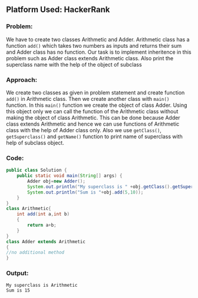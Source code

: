 ## Platform Used: HackerRank

### Problem:
We have to create two classes Arithmetic and Adder. Arithmetic class has a function `add()` which takes two numbers as inputs and returns their sum and Adder class has no function. Our task is to implement inheritence in this problem such as Adder class extends Arithmetic class. Also print the superclass name with the help of the object of subclass

### Approach:
We create two classes as given in problem statement and create function `add()` in Arithmetic class. Then we create another class with `main()` function. In this `main()` function we create the object of class Adder. Using this object only we can call the function of the Arithmetic class without making the object of class Arithmetic. This can be done because Adder class extends Arithmetic and hence we can use functions of Arithmetic class with the help of Adder class only. Also we use `getClass()`, `getSuperclass()` and `getName()` function to print name of superclass with help of subclass object.

### Code:

```java
public class Solution {
    public static void main(String[] args) {
        Adder obj=new Adder();
        System.out.println("My superclass is " +obj.getClass().getSuperclass().getName());
        System.out.println("Sum is "+obj.add(5,10));
    }
}
class Arithmetic{
    int add(int a,int b)
    {
        return a+b;
    }
}
class Adder extends Arithmetic
{
//no additional method
}

```

### Output:

```
My superclass is Arithmetic
Sum is 15
```
